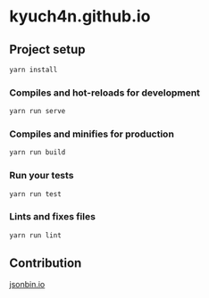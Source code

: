 # kyuch4n.github.io

## Project setup

``` bash
yarn install
```

### Compiles and hot-reloads for development

``` bash
yarn run serve
```

### Compiles and minifies for production

``` bash
yarn run build
```

### Run your tests

``` bash
yarn run test
```

### Lints and fixes files

``` bash
yarn run lint
```

## Contribution

[jsonbin.io](https://jsonbin.io/dashboard)
